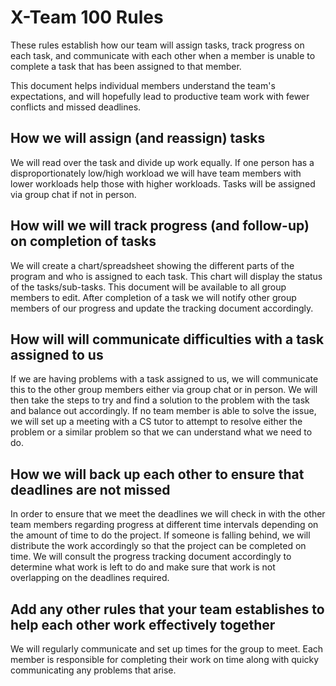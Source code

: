 # X-Team 100 Rules

These rules establish how our team will assign tasks,
track progress on each task, and communicate with each other 
when a member is unable to complete a task that has been assigned to that member.

This document helps individual members understand the team's expectations,
and will hopefully lead to productive team work with fewer conflicts
and missed deadlines.

## How we will assign (and reassign) tasks

We will read over the task and divide up work equally. If one person has a disproportionately low/high workload we will have team members with lower workloads help those with higher workloads. Tasks will be assigned via group chat if not in person.

## How will we will track progress (and follow-up) on completion of tasks

We will create a chart/spreadsheet showing the different parts of the program and who is assigned to each task. This chart will display the status of the tasks/sub-tasks. This document will be available to all group members to edit.  After completion of a task we will notify other group members of our progress and update the tracking document accordingly.

## How will will communicate difficulties with a task assigned to us
If we are having problems with a task assigned to us, we will communicate this to the other group members either via group chat or in person.  We will then take the steps to try and find a solution to the problem with the task and balance out accordingly.  If no team member is able to solve the issue, we will set up a meeting with a CS tutor to attempt to resolve either the problem or a similar problem so that we can understand what we need to do.


## How we will back up each other to ensure that deadlines are not missed
In order to ensure that we meet the deadlines we will check in with the other team members regarding progress at different time intervals depending on the amount of time to do the project.  If someone is falling behind, we will distribute the work accordingly so that the project can be completed on time.  We will consult the progress tracking document accordingly to determine what work is left to do and make sure that work is not overlapping on the deadlines required.


## Add any other rules that your team establishes to help each other work effectively together
We will regularly communicate and set up times for the group to meet. Each member is responsible for completing their work on time along with quicky communicating any problems that arise.


